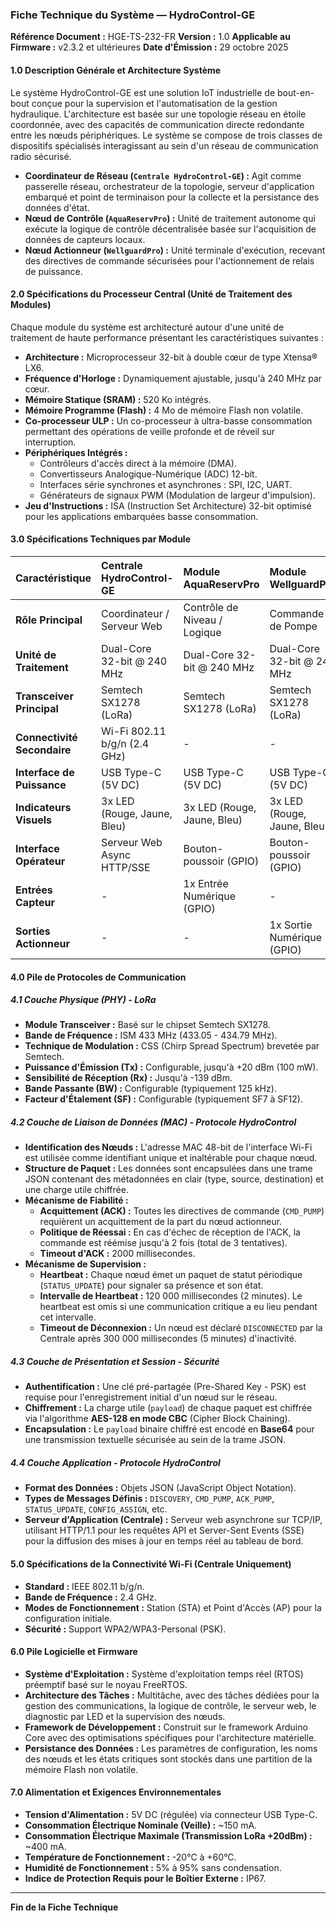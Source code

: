 ### **Fiche Technique du Système — HydroControl-GE**

**Référence Document :** HGE-TS-232-FR
**Version :** 1.0
**Applicable au Firmware :** v2.3.2 et ultérieures
**Date d'Émission :** 29 octobre 2025

#### **1.0 Description Générale et Architecture Système**

Le système HydroControl-GE est une solution IoT industrielle de bout-en-bout conçue pour la supervision et l'automatisation de la gestion hydraulique. L'architecture est basée sur une topologie réseau en étoile coordonnée, avec des capacités de communication directe redondante entre les nœuds périphériques. Le système se compose de trois classes de dispositifs spécialisés interagissant au sein d'un réseau de communication radio sécurisé.

*   **Coordinateur de Réseau (`Centrale HydroControl-GE`) :** Agit comme passerelle réseau, orchestrateur de la topologie, serveur d'application embarqué et point de terminaison pour la collecte et la persistance des données d'état.
*   **Nœud de Contrôle (`AquaReservPro`) :** Unité de traitement autonome qui exécute la logique de contrôle décentralisée basée sur l'acquisition de données de capteurs locaux.
*   **Nœud Actionneur (`WellguardPro`) :** Unité terminale d'exécution, recevant des directives de commande sécurisées pour l'actionnement de relais de puissance.

#### **2.0 Spécifications du Processeur Central (Unité de Traitement des Modules)**

Chaque module du système est architecturé autour d'une unité de traitement de haute performance présentant les caractéristiques suivantes :

*   **Architecture :** Microprocesseur 32-bit à double cœur de type Xtensa® LX6.
*   **Fréquence d'Horloge :** Dynamiquement ajustable, jusqu'à 240 MHz par cœur.
*   **Mémoire Statique (SRAM) :** 520 Ko intégrés.
*   **Mémoire Programme (Flash) :** 4 Mo de mémoire Flash non volatile.
*   **Co-processeur ULP :** Un co-processeur à ultra-basse consommation permettant des opérations de veille profonde et de réveil sur interruption.
*   **Périphériques Intégrés :**
    *   Contrôleurs d'accès direct à la mémoire (DMA).
    *   Convertisseurs Analogique-Numérique (ADC) 12-bit.
    *   Interfaces série synchrones et asynchrones : SPI, I2C, UART.
    *   Générateurs de signaux PWM (Modulation de largeur d'impulsion).
*   **Jeu d'Instructions :** ISA (Instruction Set Architecture) 32-bit optimisé pour les applications embarquées basse consommation.

#### **3.0 Spécifications Techniques par Module**

| Caractéristique | Centrale HydroControl-GE | Module AquaReservPro | Module WellguardPro |
| :--- | :--- | :--- | :--- |
| **Rôle Principal** | Coordinateur / Serveur Web | Contrôle de Niveau / Logique | Commande de Pompe |
| **Unité de Traitement** | Dual-Core 32-bit @ 240 MHz | Dual-Core 32-bit @ 240 MHz | Dual-Core 32-bit @ 240 MHz |
| **Transceiver Principal** | Semtech SX1278 (LoRa) | Semtech SX1278 (LoRa) | Semtech SX1278 (LoRa) |
| **Connectivité Secondaire**| Wi-Fi 802.11 b/g/n (2.4 GHz) | - | - |
| **Interface de Puissance** | USB Type-C (5V DC) | USB Type-C (5V DC) | USB Type-C (5V DC) |
| **Indicateurs Visuels** | 3x LED (Rouge, Jaune, Bleu) | 3x LED (Rouge, Jaune, Bleu) | 3x LED (Rouge, Jaune, Bleu) |
| **Interface Opérateur** | Serveur Web Async HTTP/SSE | Bouton-poussoir (GPIO) | Bouton-poussoir (GPIO) |
| **Entrées Capteur** | - | 1x Entrée Numérique (GPIO) | - |
| **Sorties Actionneur** | - | - | 1x Sortie Numérique (GPIO) |

#### **4.0 Pile de Protocoles de Communication**

##### **4.1 Couche Physique (PHY) - LoRa**

*   **Module Transceiver :** Basé sur le chipset Semtech SX1278.
*   **Bande de Fréquence :** ISM 433 MHz (433.05 - 434.79 MHz).
*   **Technique de Modulation :** CSS (Chirp Spread Spectrum) brevetée par Semtech.
*   **Puissance d'Émission (Tx) :** Configurable, jusqu'à +20 dBm (100 mW).
*   **Sensibilité de Réception (Rx) :** Jusqu'à -139 dBm.
*   **Bande Passante (BW) :** Configurable (typiquement 125 kHz).
*   **Facteur d'Étalement (SF) :** Configurable (typiquement SF7 à SF12).

##### **4.2 Couche de Liaison de Données (MAC) - Protocole HydroControl**

*   **Identification des Nœuds :** L'adresse MAC 48-bit de l'interface Wi-Fi est utilisée comme identifiant unique et inaltérable pour chaque nœud.
*   **Structure de Paquet :** Les données sont encapsulées dans une trame JSON contenant des métadonnées en clair (type, source, destination) et une charge utile chiffrée.
*   **Mécanisme de Fiabilité :**
    *   **Acquittement (ACK) :** Toutes les directives de commande (`CMD_PUMP`) requièrent un acquittement de la part du nœud actionneur.
    *   **Politique de Réessai :** En cas d'échec de réception de l'ACK, la commande est réémise jusqu'à 2 fois (total de 3 tentatives).
    *   **Timeout d'ACK :** 2000 millisecondes.
*   **Mécanisme de Supervision :**
    *   **Heartbeat :** Chaque nœud émet un paquet de statut périodique (`STATUS_UPDATE`) pour signaler sa présence et son état.
    *   **Intervalle de Heartbeat :** 120 000 millisecondes (2 minutes). Le heartbeat est omis si une communication critique a eu lieu pendant cet intervalle.
    *   **Timeout de Déconnexion :** Un nœud est déclaré `DISCONNECTED` par la Centrale après 300 000 millisecondes (5 minutes) d'inactivité.

##### **4.3 Couche de Présentation et Session - Sécurité**

*   **Authentification :** Une clé pré-partagée (Pre-Shared Key - PSK) est requise pour l'enregistrement initial d'un nœud sur le réseau.
*   **Chiffrement :** La charge utile (`payload`) de chaque paquet est chiffrée via l'algorithme **AES-128 en mode CBC** (Cipher Block Chaining).
*   **Encapsulation :** Le `payload` binaire chiffré est encodé en **Base64** pour une transmission textuelle sécurisée au sein de la trame JSON.

##### **4.4 Couche Application - Protocole HydroControl**

*   **Format des Données :** Objets JSON (JavaScript Object Notation).
*   **Types de Messages Définis :** `DISCOVERY`, `CMD_PUMP`, `ACK_PUMP`, `STATUS_UPDATE`, `CONFIG_ASSIGN`, etc.
*   **Serveur d'Application (Centrale) :** Serveur web asynchrone sur TCP/IP, utilisant HTTP/1.1 pour les requêtes API et Server-Sent Events (SSE) pour la diffusion des mises à jour en temps réel au tableau de bord.

#### **5.0 Spécifications de la Connectivité Wi-Fi (Centrale Uniquement)**

*   **Standard :** IEEE 802.11 b/g/n.
*   **Bande de Fréquence :** 2.4 GHz.
*   **Modes de Fonctionnement :** Station (STA) et Point d'Accès (AP) pour la configuration initiale.
*   **Sécurité :** Support WPA2/WPA3-Personal (PSK).

#### **6.0 Pile Logicielle et Firmware**

*   **Système d'Exploitation :** Système d'exploitation temps réel (RTOS) préemptif basé sur le noyau FreeRTOS.
*   **Architecture des Tâches :** Multitâche, avec des tâches dédiées pour la gestion des communications, la logique de contrôle, le serveur web, le diagnostic par LED et la supervision des nœuds.
*   **Framework de Développement :** Construit sur le framework Arduino Core avec des optimisations spécifiques pour l'architecture matérielle.
*   **Persistance des Données :** Les paramètres de configuration, les noms des nœuds et les états critiques sont stockés dans une partition de la mémoire Flash non volatile.

#### **7.0 Alimentation et Exigences Environnementales**

*   **Tension d'Alimentation :** 5V DC (régulée) via connecteur USB Type-C.
*   **Consommation Électrique Nominale (Veille) :** ~150 mA.
*   **Consommation Électrique Maximale (Transmission LoRa +20dBm) :** ~400 mA.
*   **Température de Fonctionnement :** -20°C à +60°C.
*   **Humidité de Fonctionnement :** 5% à 95% sans condensation.
*   **Indice de Protection Requis pour le Boîtier Externe :** IP67.

---
**Fin de la Fiche Technique**
